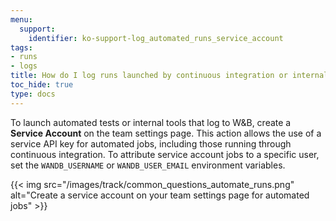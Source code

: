 ```yaml
---
menu:
  support:
    identifier: ko-support-log_automated_runs_service_account
tags:
- runs
- logs
title: How do I log runs launched by continuous integration or internal tools?
toc_hide: true
type: docs
---
```


To launch automated tests or internal tools that log to W&B, create a **Service Account** on the team settings page. This action allows the use of a service API key for automated jobs, including those running through continuous integration. To attribute service account jobs to a specific user, set the `WANDB_USERNAME` or `WANDB_USER_EMAIL` environment variables.

{{< img src="/images/track/common_questions_automate_runs.png" alt="Create a service account on your team settings page for automated jobs" >}}
